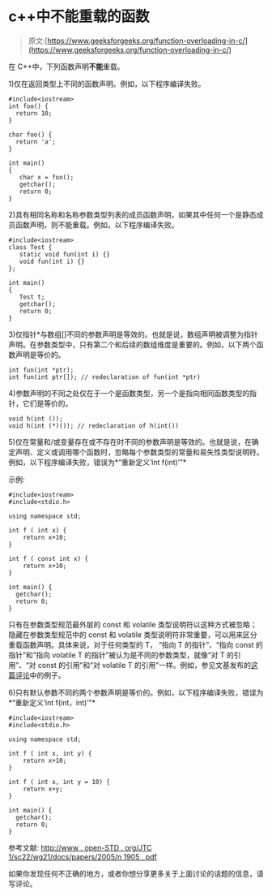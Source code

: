 # c++中不能重载的函数

> 原文:[https://www.geeksforgeeks.org/function-overloading-in-c/](https://www.geeksforgeeks.org/function-overloading-in-c/)

在 C++中，下列函数声明**不能**重载。

1)仅在返回类型上不同的函数声明。例如，以下程序编译失败。

```
#include<iostream>
int foo() { 
  return 10; 
}

char foo() { 
  return 'a'; 
}

int main()
{
   char x = foo();
   getchar();
   return 0;
}
```

2)具有相同名称和名称参数类型列表的成员函数声明，如果其中任何一个是静态成员函数声明，则不能重载。例如，以下程序编译失败。

```
#include<iostream>
class Test {
   static void fun(int i) {}
   void fun(int i) {}   
};

int main()
{
   Test t;
   getchar();
   return 0;
}
```

3)仅指针*与数组[]不同的参数声明是等效的。也就是说，数组声明被调整为指针声明。在参数类型中，只有第二个和后续的数组维度是重要的。例如，以下两个函数声明是等价的。

```
int fun(int *ptr);
int fun(int ptr[]); // redeclaration of fun(int *ptr)
```

4)参数声明的不同之处仅在于一个是函数类型，另一个是指向相同函数类型的指针，它们是等价的。

```
void h(int ());
void h(int (*)()); // redeclaration of h(int())
```

5)仅在常量和/或变量存在或不存在时不同的参数声明是等效的。也就是说，在确定声明、定义或调用哪个函数时，忽略每个参数类型的常量和易失性类型说明符。例如，以下程序编译失败，错误为*“重新定义‘int f(int)’”*

示例:

```
#include<iostream>
#include<stdio.h>

using namespace std;

int f ( int x) {
    return x+10;
}

int f ( const int x) {
    return x+10;
}

int main() {     
  getchar();
  return 0;
}
```

只有在参数类型规范最外层的 const 和 volatile 类型说明符以这种方式被忽略；隐藏在参数类型规范中的 const 和 volatile 类型说明符非常重要，可以用来区分重载函数声明。具体来说，对于任何类型的 T，
“指向 T 的指针”、“指向 const 的指针”和“指向 volatile T 的指针”被认为是不同的参数类型，就像“对 T 的引用”、“对 const 的引用”和“对 volatile T 的引用”一样。例如，参见文基发布的[这篇评论](https://www.geeksforgeeks.org/archives/9707/comment-page-1#comment-3319)中的例子。

6)只有默认参数不同的两个参数声明是等价的。例如，以下程序编译失败，错误为*“重新定义‘int f(int，int)’”*

```
#include<iostream>
#include<stdio.h>

using namespace std;

int f ( int x, int y) {
    return x+10;
}

int f ( int x, int y = 10) {
    return x+y;
}

int main() {     
  getchar();
  return 0;
}
```

参考文献:
[http://www . open-STD . org/JTC 1/sc22/wg21/docs/papers/2005/n 1905 . pdf](http://www.open-std.org/jtc1/sc22/wg21/docs/papers/2005/n1905.pdf)

如果你发现任何不正确的地方，或者你想分享更多关于上面讨论的话题的信息，请写评论。